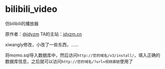 # bilibili_video

仿bilibili的播放器

原作者：<a href="https://github.com/zdyzm">@jdyzm</a> TA的主站：<a href="http://jdyzm.cn/">jdyzm.cn</a>

xiwangly修改，小改了一些东西，……

将momo.sql导入数据库中，然后访问`http://您的域名/v3/install/`，填入正确的数据库信息，之后就可以访问`http://您的域名/?url=视频直链`使用了

